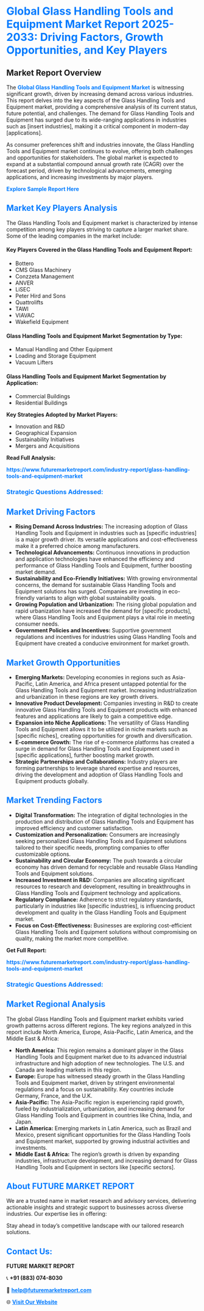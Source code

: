 <h1 style="color: #007BFF;">Global Glass Handling Tools and Equipment Market Report 2025-2033: Driving Factors, Growth Opportunities, and Key Players</h1>

<section id="overview">
<h2>Market Report Overview</h2>
<p>The <a href="https://www.futuremarketreport.com/industry-report/glass-handling-tools-and-equipment-market" style="color: #007BFF; text-decoration: none;"><strong>Global Glass Handling Tools and Equipment Market</strong></a> is witnessing significant growth, driven by increasing demand across various industries. This report delves into the key aspects of the Glass Handling Tools and Equipment market, providing a comprehensive analysis of its current status, future potential, and challenges. The demand for Glass Handling Tools and Equipment has surged due to its wide-ranging applications in industries such as [insert industries], making it a critical component in modern-day [applications].</p>
<p>As consumer preferences shift and industries innovate, the Glass Handling Tools and Equipment market continues to evolve, offering both challenges and opportunities for stakeholders. The global market is expected to expand at a substantial compound annual growth rate (CAGR) over the forecast period, driven by technological advancements, emerging applications, and increasing investments by major players.</p>
</section>

<section id="overview">
<p><a href="https://www.futuremarketreport.com/request-sample/reportId=97570" style="color: #007BFF; text-decoration: none;"><strong>Explore Sample Report Here</strong></a></p>
</section>

<section id="key-players">
<h2 style="color: #007BFF;">Market Key Players Analysis</h2>
<p>The Glass Handling Tools and Equipment market is characterized by intense competition among key players striving to capture a larger market share. Some of the leading companies in the market include:</p>
<h4>Key Players Covered in the Glass Handling Tools and Equipment Report:</h4>
<ul><li>Bottero</li><li>CMS Glass Machinery</li><li>Conzzeta Management</li><li>ANVER</li><li>LiSEC</li><li>Peter Hird and Sons</li><li>Quattrolifts</li><li>TAWI</li><li>VIAVAC</li><li>Wakefield Equipment</li></ul>
<h4>Glass Handling Tools and Equipment Market Segmentation by Type:</h4>
<ul><li>Manual Handling and Other Equipment</li><li>Loading and Storage Equipment</li><li>Vacuum Lifters</li></ul>

<h4>Glass Handling Tools and Equipment Market Segmentation by Application:</h4>
<ul><li>Commercial Buildings</li><li>Residential Buildings</li></ul>
<p><strong>Key Strategies Adopted by Market Players:</strong></p>
<ul>
<li>Innovation and R&D</li>
<li>Geographical Expansion</li>
<li>Sustainability Initiatives</li>
<li>Mergers and Acquisitions</li>
</ul>
</section>

<section>
<p><strong>Read Full Analysis: </strong></p><a href="https://www.futuremarketreport.com/industry-report/glass-handling-tools-and-equipment-market" style="color: #007BFF; text-decoration: none;"><strong>https://www.futuremarketreport.com/industry-report/glass-handling-tools-and-equipment-market</strong></a>
<h3 style="color: #007BFF;">Strategic Questions Addressed:</h3>
</section>

<section id="driving-factors">
<h2 style="color: #007BFF;">Market Driving Factors</h2>
<ul>
<li><strong>Rising Demand Across Industries:</strong> The increasing adoption of Glass Handling Tools and Equipment in industries such as [specific industries] is a major growth driver. Its versatile applications and cost-effectiveness make it a preferred choice among manufacturers.</li>
<li><strong>Technological Advancements:</strong> Continuous innovations in production and application technologies have enhanced the efficiency and performance of Glass Handling Tools and Equipment, further boosting market demand.</li>
<li><strong>Sustainability and Eco-Friendly Initiatives:</strong> With growing environmental concerns, the demand for sustainable Glass Handling Tools and Equipment solutions has surged. Companies are investing in eco-friendly variants to align with global sustainability goals.</li>
<li><strong>Growing Population and Urbanization:</strong> The rising global population and rapid urbanization have increased the demand for [specific products], where Glass Handling Tools and Equipment plays a vital role in meeting consumer needs.</li>
<li><strong>Government Policies and Incentives:</strong> Supportive government regulations and incentives for industries using Glass Handling Tools and Equipment have created a conducive environment for market growth.</li>
</ul>
</section>

<section id="growth-opportunities">
<h2 style="color: #007BFF;">Market Growth Opportunities</h2>
<ul>
<li><strong>Emerging Markets:</strong> Developing economies in regions such as Asia-Pacific, Latin America, and Africa present untapped potential for the Glass Handling Tools and Equipment market. Increasing industrialization and urbanization in these regions are key growth drivers.</li>
<li><strong>Innovative Product Development:</strong> Companies investing in R&D to create innovative Glass Handling Tools and Equipment products with enhanced features and applications are likely to gain a competitive edge.</li>
<li><strong>Expansion into Niche Applications:</strong> The versatility of Glass Handling Tools and Equipment allows it to be utilized in niche markets such as [specific niches], creating opportunities for growth and diversification.</li>
<li><strong>E-commerce Growth:</strong> The rise of e-commerce platforms has created a surge in demand for Glass Handling Tools and Equipment used in [specific applications], further boosting market growth.</li>
<li><strong>Strategic Partnerships and Collaborations:</strong> Industry players are forming partnerships to leverage shared expertise and resources, driving the development and adoption of Glass Handling Tools and Equipment products globally.</li>
</ul>
</section>

<section id="trending-factors">
<h2 style="color: #007BFF;">Market Trending Factors</h2>
<ul>
<li><strong>Digital Transformation:</strong> The integration of digital technologies in the production and distribution of Glass Handling Tools and Equipment has improved efficiency and customer satisfaction.</li>
<li><strong>Customization and Personalization:</strong> Consumers are increasingly seeking personalized Glass Handling Tools and Equipment solutions tailored to their specific needs, prompting companies to offer customizable options.</li>
<li><strong>Sustainability and Circular Economy:</strong> The push towards a circular economy has driven demand for recyclable and reusable Glass Handling Tools and Equipment solutions.</li>
<li><strong>Increased Investment in R&D:</strong> Companies are allocating significant resources to research and development, resulting in breakthroughs in Glass Handling Tools and Equipment technology and applications.</li>
<li><strong>Regulatory Compliance:</strong> Adherence to strict regulatory standards, particularly in industries like [specific industries], is influencing product development and quality in the Glass Handling Tools and Equipment market.</li>
<li><strong>Focus on Cost-Effectiveness:</strong> Businesses are exploring cost-efficient Glass Handling Tools and Equipment solutions without compromising on quality, making the market more competitive.</li>
</ul>
</section>

<section>
<p><strong>Get Full Report: </strong></p><a href="https://www.futuremarketreport.com/industry-report/glass-handling-tools-and-equipment-market" style="color: #007BFF; text-decoration: none;"><strong>https://www.futuremarketreport.com/industry-report/glass-handling-tools-and-equipment-market</strong></a>
<h3 style="color: #007BFF;">Strategic Questions Addressed:</h3>
</section>


<section id="regional-analysis">
<h2 style="color: #007BFF;">Market Regional Analysis</h2>
<p>The global Glass Handling Tools and Equipment market exhibits varied growth patterns across different regions. The key regions analyzed in this report include North America, Europe, Asia-Pacific, Latin America, and the Middle East & Africa:</p>
<ul>
<li><strong>North America:</strong> This region remains a dominant player in the Glass Handling Tools and Equipment market due to its advanced industrial infrastructure and high adoption of new technologies. The U.S. and Canada are leading markets in this region.</li>
<li><strong>Europe:</strong> Europe has witnessed steady growth in the Glass Handling Tools and Equipment market, driven by stringent environmental regulations and a focus on sustainability. Key countries include Germany, France, and the U.K.</li>
<li><strong>Asia-Pacific:</strong> The Asia-Pacific region is experiencing rapid growth, fueled by industrialization, urbanization, and increasing demand for Glass Handling Tools and Equipment in countries like China, India, and Japan.</li>
<li><strong>Latin America:</strong> Emerging markets in Latin America, such as Brazil and Mexico, present significant opportunities for the Glass Handling Tools and Equipment market, supported by growing industrial activities and investments.</li>
<li><strong>Middle East & Africa:</strong> The region’s growth is driven by expanding industries, infrastructure development, and increasing demand for Glass Handling Tools and Equipment in sectors like [specific sectors].</li>
</ul>
</section>

<footer>
<h2 style="color: #007BFF;">About FUTURE MARKET REPORT</h2>
<p>We are a trusted name in market research and advisory services, delivering actionable insights and strategic support to businesses across diverse industries. Our expertise lies in offering:</p>

<p>Stay ahead in today’s competitive landscape with our tailored research solutions.</p>

<h2 style="color: #007BFF;">Contact Us:</h2>
<p><strong>FUTURE MARKET REPORT</strong></p>
<p>📞 <strong>+91 (883) 074-8030</strong></p>
<p>📧 <strong><a href="mailto:help@futuremarketreport.com" style="color: #007BFF;">help@futuremarketreport.com</a></strong></p>
<p>🌐 <strong><a href="https://www.futuremarketreport.com/" style="color: #007BFF;">Visit Our Website</a></strong></p>
</footer>